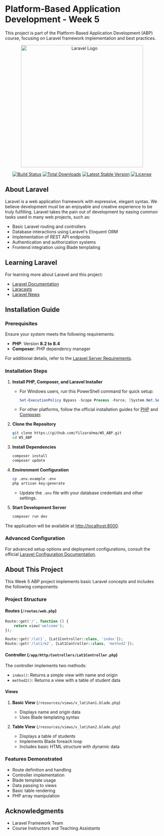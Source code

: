 # Platform-Based Application Development - Week 5

This project is part of the Platform-Based Application Development (ABP) course, focusing on Laravel framework implementation and best practices.

<p align="center"><a href="https://laravel.com" target="_blank"><img src="https://raw.githubusercontent.com/laravel/art/master/logo-lockup/5%20SVG/2%20CMYK/1%20Full%20Color/laravel-logolockup-cmyk-red.svg" width="400" alt="Laravel Logo"></a></p>

<p align="center">
<a href="https://github.com/laravel/framework/actions"><img src="https://github.com/laravel/framework/workflows/tests/badge.svg" alt="Build Status"></a>
<a href="https://packagist.org/packages/laravel/framework"><img src="https://img.shields.io/packagist/dt/laravel/framework" alt="Total Downloads"></a>
<a href="https://packagist.org/packages/laravel/framework"><img src="https://img.shields.io/packagist/v/laravel/framework" alt="Latest Stable Version"></a>
<a href="https://packagist.org/packages/laravel/framework"><img src="https://img.shields.io/packagist/l/laravel/framework" alt="License"></a>
</p>

## About Laravel

Laravel is a web application framework with expressive, elegant syntax. We believe development must be an enjoyable and creative experience to be truly fulfilling. Laravel takes the pain out of development by easing common tasks used in many web projects, such as:

-   Basic Laravel routing and controllers
-   Database interactions using Laravel's Eloquent ORM
-   Implementation of REST API endpoints
-   Authentication and authorization systems
-   Frontend integration using Blade templating

## Learning Laravel

For learning more about Laravel and this project:

-   [Laravel Documentation](https://laravel.com/docs)
-   [Laracasts](https://laracasts.com)
-   [Laravel News](https://laravel-news.com)

## Installation Guide

### Prerequisites

Ensure your system meets the following requirements:

-   **PHP**: Version **8.2 to 8.4**
-   **Composer**: PHP dependency manager

For additional details, refer to the [Laravel Server Requirements](https://laravel.com/docs/11.x/deployment#server-requirements).

### Installation Steps

1. **Install PHP, Composer, and Laravel Installer**

    - For Windows users, run this PowerShell command for quick setup:
        ```powershell
        Set-ExecutionPolicy Bypass -Scope Process -Force; [System.Net.ServicePointManager]::SecurityProtocol = [System.Net.ServicePointManager]::SecurityProtocol -bor 3072; iex ((New-Object System.Net.WebClient).DownloadString('https://php.new/install/windows/8.4'))
        ```
    - For other platforms, follow the official installation guides for [PHP](https://www.php.net/manual/en/install.php) and [Composer](https://getcomposer.org/download/).

2. **Clone the Repository**

    ```bash
    git clone https://github.com/filzarahma/W5_ABP.git
    cd W5_ABP
    ```

3. **Install Dependencies**

    ```bash
    composer install
    composer update
    ```

4. **Environment Configuration**

    ```bash
    cp .env.example .env
    php artisan key:generate
    ```

    - Update the `.env` file with your database credentials and other settings.

5. **Start Development Server**
    ```bash
    composer run dev
    ```

The application will be available at [http://localhost:8000](http://localhost:8000).

### Advanced Configuration

For advanced setup options and deployment configurations, consult the official [Laravel Configuration Documentation](https://laravel.com/docs/11.x/configuration).

## About This Project

This Week 5 ABP project implements basic Laravel concepts and includes the following components:

### Project Structure

#### Routes (`/routes/web.php`)

```php
Route::get('/', function () {
    return view('welcome');
});

Route::get('/lat1', [Lat1Controller::class, 'index']);
Route::get('/lat1/m2', [Lat1Controller::class, 'method2']);
```

#### Controller (`/app/Http/Controllers/Lat1Controller.php`)

The controller implements two methods:

-   `index()`: Returns a simple view with name and origin
-   `method2()`: Returns a view with a table of student data

#### Views

1. **Basic View** (`/resources/views/v_latihan1.blade.php`)

    - Displays name and origin data
    - Uses Blade templating syntax

2. **Table View** (`/resources/views/v_latihan2.blade.php`)
    - Displays a table of students
    - Implements Blade foreach loop
    - Includes basic HTML structure with dynamic data

### Features Demonstrated

-   Route definition and handling
-   Controller implementation
-   Blade template usage
-   Data passing to views
-   Basic table rendering
-   PHP array manipulation

## Acknowledgments

-   Laravel Framework Team
-   Course Instructors and Teaching Assistants

